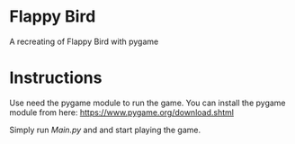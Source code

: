# Flappy Bird
A recreating of Flappy Bird with pygame

# Instructions
Use need the pygame module to run the game.
You can install the pygame module from here: https://www.pygame.org/download.shtml

Simply run *Main.py* and and start playing the game.


